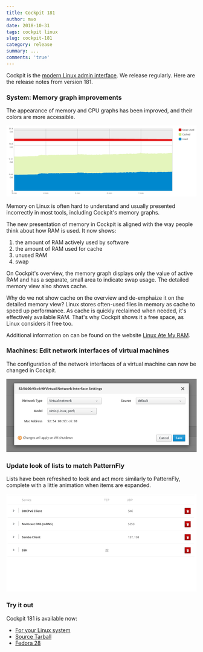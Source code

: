 ```yaml
---
title: Cockpit 181
author: mvo
date: 2018-10-31
tags: cockpit linux
slug: cockpit-181
category: release
summary: ...
comments: 'true'
---
```


Cockpit is the [modern Linux admin interface](https://cockpit-project.org/). We
release regularly.  Here are the release notes from version 181.

### System: Memory graph improvements

The appearance of memory and CPU graphs has been improved, and their
colors are more accessible.

![Screenshot of the new memory graph](/images/memory-graph.png)

Memory on Linux is often hard to understand and usually presented
incorrectly in most tools, including Cockpit's memory graphs.

The new presentation of memory in Cockpit is aligned with the way
people think about how RAM is used. It now shows:

1. the amount of RAM actively used by software
2. the amount of RAM used for cache
3. unused RAM
4. swap

On Cockpit's overview, the memory graph displays only the value of
active RAM and has a separate, small area to indicate swap usage. The
detailed memory view also shows cache.

Why do we not show cache on the overview and de-emphaize it on the
detailed memory view? Linux stores often-used files in memory as cache
to speed up performance. As cache is quickly reclaimed when needed,
it's effectively available RAM. That's why Cockpit shows it a free
space, as Linux considers it free too.

Additional information on can be found on the website [Linux Ate My
RAM](https://www.linuxatemyram.com/).

### Machines: Edit network interfaces of virtual machines

The configuration of the network interfaces of a virtual machine can
now be changed in Cockpit.

![screenshot of the NIC edit dialog](/images/nic-edit.png)

### Update look of lists to match PatternFly

Lists have been refreshed to look and act more similarly to PatternFly,
complete with a little animation when items are expanded.

![animation of a PatternFly style list](/images/list-patternfly-update.gif)

### Try it out

Cockpit 181 is available now:

 * [For your Linux system](https://cockpit-project.org/running.html)
 * [Source Tarball](https://github.com/cockpit-project/cockpit/releases/tag/181)
 * [Fedora 28](https://bodhi.fedoraproject.org/updates/cockpit-181-1.fc28)
